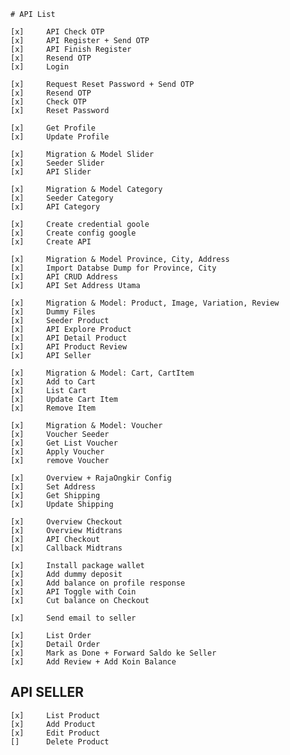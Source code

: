     # API List

    [x]     API Check OTP
    [x]     API Register + Send OTP
    [x]     API Finish Register
    [x]     Resend OTP
    [x]     Login

    [x]     Request Reset Password + Send OTP
    [x]     Resend OTP
    [x]     Check OTP
    [x]     Reset Password

    [x]     Get Profile
    [x]     Update Profile

    [x]     Migration & Model Slider
    [x]     Seeder Slider
    [x]     API Slider

    [x]     Migration & Model Category
    [x]     Seeder Category
    [x]     API Category

    [x]     Create credential goole
    [x]     Create config google
    [x]     Create API

    [x]     Migration & Model Province, City, Address    
    [x]     Import Databse Dump for Province, City
    [x]     API CRUD Address
    [x]     API Set Address Utama

    [x]     Migration & Model: Product, Image, Variation, Review
    [x]     Dummy Files
    [x]     Seeder Product
    [x]     API Explore Product
    [x]     API Detail Product
    [x]     API Product Review
    [x]     API Seller

    [x]     Migration & Model: Cart, CartItem
    [x]     Add to Cart 
    [x]     List Cart
    [x]     Update Cart Item
    [x]     Remove Item

    [x]     Migration & Model: Voucher
    [x]     Voucher Seeder
    [x]     Get List Voucher
    [x]     Apply Voucher
    [x]     remove Voucher

    [x]     Overview + RajaOngkir Config
    [x]     Set Address
    [x]     Get Shipping
    [x]     Update Shipping

    [x]     Overview Checkout
    [x]     Overview Midtrans
    [x]     API Checkout
    [x]     Callback Midtrans

    [x]     Install package wallet
    [x]     Add dummy deposit
    [x]     Add balance on profile response
    [x]     API Toggle with Coin
    [x]     Cut balance on Checkout

    [x]     Send email to seller

    [x]     List Order
    [x]     Detail Order
    [x]     Mark as Done + Forward Saldo ke Seller
    [x]     Add Review + Add Koin Balance

## API SELLER

    [x]     List Product
    [x]     Add Product
    [x]     Edit Product
    []      Delete Product